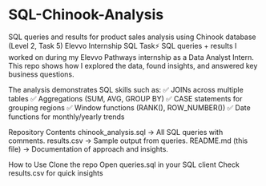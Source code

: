 # SQL-Chinook-Analysis
SQL queries and results for product sales analysis using Chinook database (Level 2, Task 5)
Elevvo Internship SQL Task⚡
SQL queries + results I worked on during my Elevvo Pathways internship as a Data Analyst Intern. This repo shows how I explored the data, found insights, and answered key business questions.

The analysis demonstrates SQL skills such as:
✅ JOINs across multiple tables
✅ Aggregations (SUM, AVG, GROUP BY)
✅ CASE statements for grouping regions
✅ Window functions (RANK(), ROW_NUMBER())
✅ Date functions for monthly/yearly trends

Repository Contents
chinook_analysis.sql → All SQL queries with comments.
results.csv → Sample output from queries.
README.md (this file) → Documentation of approach and insights.

How to Use
Clone the repo
Open queries.sql in your SQL client
Check results.csv for quick insights
